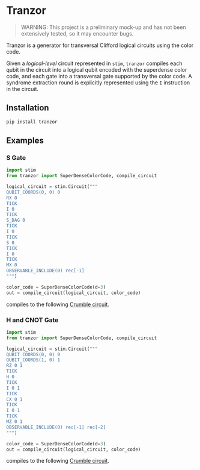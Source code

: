 # Tranzor

> WARNING: This project is a preliminary mock-up and has not been extensively tested,
so it may encounter bugs.

Tranzor is a generator for transversal Clifford logical circuits using the color code.

Given a *logical-level* circuit represented in `stim`, `tranzor` compiles each qubit in the circuit
into a logical qubit encoded with the superdense color code, and each gate into a transversal gate
supported by the color code. A syndrome extraction round is explicitly represented using the `I` instruction
in the circuit.

## Installation

```sh
pip install tranzor
```

## Examples

### S Gate

```python
import stim
from tranzor import SuperDenseColorCode, compile_circuit

logical_circuit = stim.Circuit("""
QUBIT_COORDS(0, 0) 0
RX 0
TICK
I 0
TICK
S_DAG 0
TICK
I 0
TICK
S 0
TICK
I 0
TICK
MX 0
OBSERVABLE_INCLUDE(0) rec[-1]
""")

color_code = SuperDenseColorCode(d=3)
out = compile_circuit(logical_circuit, color_code)

```

compiles to the following [Crumble circuit](https://algassert.com/crumble#circuit=Q(0,0)0;Q(1,0)1;Q(1,1)2;Q(1,2)3;Q(2,0)4;Q(2,1)5;Q(2,2)6;Q(2,3)7;Q(3,0)8;Q(3,1)9;Q(3,2)10;Q(4,0)11;Q(4,1)12;R_4_6_12;RX_1_3_9_0_2_5_7_8_10_11;TICK;CX_1_4_9_12_3_6;TICK;CX_2_1_10_9_7_6_5_4;TICK;CX_0_1_5_9_10_6_8_4;TICK;CX_8_9_2_3_5_6_11_12;TICK;CX_1_2_9_10_6_7_4_5;TICK;CX_1_0_9_5_6_10_4_8;TICK;CX_9_8_3_2_6_5_12_11;TICK;CX_1_4_9_12_3_6;TICK;M_4_6_12;MX_1_3_9;DT(1,0,0)rec[-3];DT(1,2,0)rec[-2];DT(3,1,0)rec[-1];TICK;R_4_6_12;RX_1_3_9;TICK;CX_1_4_9_12_3_6;TICK;CX_2_1_10_9_7_6_5_4;TICK;CX_0_1_5_9_10_6_8_4;TICK;CX_8_9_2_3_5_6_11_12;TICK;CX_1_2_9_10_6_7_4_5;TICK;CX_1_0_9_5_6_10_4_8;TICK;CX_9_8_3_2_6_5_12_11;TICK;CX_1_4_9_12_3_6;TICK;M_4_6_12;MX_1_3_9;DT(2,0,1)rec[-6]_rec[-11]_rec[-12];DT(2,2,1)rec[-5]_rec[-12];DT(4,1,1)rec[-4];DT(1,0,1)rec[-3]_rec[-9];DT(1,2,1)rec[-2]_rec[-8];DT(3,1,1)rec[-1]_rec[-7];TICK;S_2_8_10;S_DAG_0_5_7_11;TICK;R_4_6_12;RX_1_3_9;TICK;CX_1_4_9_12_3_6;TICK;CX_2_1_10_9_7_6_5_4;TICK;CX_0_1_5_9_10_6_8_4;TICK;CX_8_9_2_3_5_6_11_12;TICK;CX_1_2_9_10_6_7_4_5;TICK;CX_1_0_9_5_6_10_4_8;TICK;CX_9_8_3_2_6_5_12_11;TICK;CX_1_4_9_12_3_6;TICK;M_4_6_12;MX_1_3_9;DT(2,0,2)rec[-6]_rec[-11]_rec[-12];DT(2,2,2)rec[-5]_rec[-12];DT(4,1,2)rec[-4];DT(1,0,2)rec[-3]_rec[-9]_rec[-11]_rec[-12];DT(1,2,2)rec[-2]_rec[-8]_rec[-12];DT(3,1,2)rec[-1]_rec[-7];TICK;S_0_5_7_11;S_DAG_2_8_10;TICK;R_4_6_12;RX_1_3_9;TICK;CX_1_4_9_12_3_6;TICK;CX_2_1_10_9_7_6_5_4;TICK;CX_0_1_5_9_10_6_8_4;TICK;CX_8_9_2_3_5_6_11_12;TICK;CX_1_2_9_10_6_7_4_5;TICK;CX_1_0_9_5_6_10_4_8;TICK;CX_9_8_3_2_6_5_12_11;TICK;CX_1_4_9_12_3_6;TICK;M_4_6_12;MX_1_3_9;DT(2,0,3)rec[-6]_rec[-11]_rec[-12];DT(2,2,3)rec[-5]_rec[-12];DT(4,1,3)rec[-4];DT(1,0,3)rec[-3]_rec[-9]_rec[-11]_rec[-12];DT(1,2,3)rec[-2]_rec[-8]_rec[-12];DT(3,1,3)rec[-1]_rec[-7];TICK;MX_0_2_5_7_8_10_11;DT(1,0,4)rec[-3]_rec[-5]_rec[-6]_rec[-7]_rec[-10];DT(1,2,4)rec[-2]_rec[-4]_rec[-5]_rec[-6]_rec[-9];DT(3,1,4)rec[-1]_rec[-2]_rec[-3]_rec[-5]_rec[-8];OI(0)rec[-1]_rec[-2]_rec[-3]_rec[-4]_rec[-5]_rec[-6]_rec[-7]_rec[-17]_rec[-18]).

### H and CNOT Gate

```python
import stim
from tranzor import SuperDenseColorCode, compile_circuit

logical_circuit = stim.Circuit("""
QUBIT_COORDS(0, 0) 0
QUBIT_COORDS(1, 0) 1
RZ 0 1
TICK
H 0
TICK
I 0 1
TICK
CX 0 1
TICK
I 0 1
TICK
MZ 0 1
OBSERVABLE_INCLUDE(0) rec[-1] rec[-2]
""")

color_code = SuperDenseColorCode(d=3)
out = compile_circuit(logical_circuit, color_code)
```

compiles to the following [Crumble circuit](https://algassert.com/crumble#circuit=Q(0,0)0;Q(1,0)1;Q(1,1)2;Q(1,2)3;Q(2,0)4;Q(2,1)5;Q(2,2)6;Q(2,3)7;Q(3,0)8;Q(3,1)9;Q(3,2)10;Q(4,0)11;Q(4,1)12;Q(5,0)13;Q(6,0)14;Q(6,1)15;Q(6,2)16;Q(7,0)17;Q(7,1)18;Q(7,2)19;Q(7,3)20;Q(8,0)21;Q(8,1)22;Q(8,2)23;Q(9,0)24;Q(9,1)25;R_4_6_12_0_2_5_7_8_10_11_17_19_25_13_15_18_20_21_23_24;RX_1_3_9_14_16_22;TICK;CX_1_4_9_12_3_6_14_17_22_25_16_19;TICK;CX_2_1_10_9_7_6_5_4_15_14_23_22_20_19_18_17;TICK;CX_0_1_5_9_10_6_8_4_13_14_18_22_23_19_21_17;TICK;CX_8_9_2_3_5_6_11_12_21_22_15_16_18_19_24_25;TICK;CX_1_2_9_10_6_7_4_5_14_15_22_23_19_20_17_18;TICK;CX_1_0_9_5_6_10_4_8_14_13_22_18_19_23_17_21;TICK;CX_9_8_3_2_6_5_12_11_22_21_16_15_19_18_25_24;TICK;CX_1_4_9_12_3_6_14_17_22_25_16_19;TICK;M_4_6_12_17_19_25;MX_1_3_9_14_16_22;DT(2,0,0)rec[-12];DT(2,2,0)rec[-11];DT(4,1,0)rec[-10];DT(7,0,0)rec[-9];DT(7,2,0)rec[-8];DT(9,1,0)rec[-7];TICK;H_0_8_2_5_11_10_7;TICK;R_4_6_12_17_19_25;RX_1_3_9_14_16_22;TICK;CX_1_4_9_12_3_6_14_17_22_25_16_19;TICK;CX_2_1_10_9_7_6_5_4_15_14_23_22_20_19_18_17;TICK;CX_0_1_5_9_10_6_8_4_13_14_18_22_23_19_21_17;TICK;CX_8_9_2_3_5_6_11_12_21_22_15_16_18_19_24_25;TICK;CX_1_2_9_10_6_7_4_5_14_15_22_23_19_20_17_18;TICK;CX_1_0_9_5_6_10_4_8_14_13_22_18_19_23_17_21;TICK;CX_9_8_3_2_6_5_12_11_22_21_16_15_19_18_25_24;TICK;CX_1_4_9_12_3_6_14_17_22_25_16_19;TICK;M_4_6_12_17_19_25;MX_1_3_9_14_16_22;DT(1,0,1)rec[-12]_rec[-18];DT(1,2,1)rec[-11]_rec[-17];DT(3,1,1)rec[-10]_rec[-16];DT(7,0,1)rec[-9]_rec[-20]_rec[-21];DT(7,2,1)rec[-8]_rec[-21];DT(9,1,1)rec[-7];DT(2,0,1)rec[-6]_rec[-23]_rec[-24];DT(1.5,1,1)rec[-5]_rec[-24];DT(3,1,2)rec[-4];DT(6,0,1)rec[-3]_rec[-15];DT(6,2,1)rec[-2]_rec[-14];DT(8,1,1)rec[-1]_rec[-13];TICK;CX[transversal]_0_13_8_21_2_15_5_18_11_24_10_23_7_20;TICK;R_4_6_12_17_19_25;RX_1_3_9_14_16_22;TICK;CX_1_4_9_12_3_6_14_17_22_25_16_19;TICK;CX_2_1_10_9_7_6_5_4_15_14_23_22_20_19_18_17;TICK;CX_0_1_5_9_10_6_8_4_13_14_18_22_23_19_21_17;TICK;CX_8_9_2_3_5_6_11_12_21_22_15_16_18_19_24_25;TICK;CX_1_2_9_10_6_7_4_5_14_15_22_23_19_20_17_18;TICK;CX_1_0_9_5_6_10_4_8_14_13_22_18_19_23_17_21;TICK;CX_9_8_3_2_6_5_12_11_22_21_16_15_19_18_25_24;TICK;CX_1_4_9_12_3_6_14_17_22_25_16_19;TICK;M_4_6_12_17_19_25;MX_1_3_9_14_16_22;DT(2,0,3)rec[-12]_rec[-23]_rec[-24];DT(2,2,3)rec[-11]_rec[-24];DT(4,1,3)rec[-10];DT(7,0,3)rec[-9]_rec[-20]_rec[-21]_rec[-23]_rec[-24];DT(7,2,3)rec[-8]_rec[-21]_rec[-24];DT(9,1,3)rec[-7];DT(1,0,3)rec[-6]_rec[-15]_rec[-18];DT(1,2,3)rec[-5]_rec[-14]_rec[-17];DT(3,1,3)rec[-4]_rec[-13]_rec[-16];DT(6,0,3)rec[-3]_rec[-15];DT(6,2,3)rec[-2]_rec[-14];DT(8,1,3)rec[-1]_rec[-13];TICK;M_0_2_5_7_8_10_11_13_15_18_20_21_23_24;DT(2,0,4)rec[-10]_rec[-12]_rec[-13]_rec[-14]_rec[-25]_rec[-26];DT(2,3,4)rec[-9]_rec[-11]_rec[-12]_rec[-13]_rec[-26];DT(2,1,4)rec[-8]_rec[-9]_rec[-10]_rec[-12];DT(7,0,4)rec[-3]_rec[-5]_rec[-6]_rec[-7]_rec[-22]_rec[-23];DT(7,3,4)rec[-2]_rec[-4]_rec[-5]_rec[-6]_rec[-23];DT(7,1,4)rec[-1]_rec[-2]_rec[-3]_rec[-5];OI(0)rec[-1]_rec[-2]_rec[-3]_rec[-4]_rec[-5]_rec[-6]_rec[-7]_rec[-8]_rec[-9]_rec[-10]_rec[-11]_rec[-12]_rec[-13]_rec[-14]_rec[-21]_rec[-22]_rec[-24]_rec[-25]_rec[-33]_rec[-34]_rec[-45]_rec[-46]).
